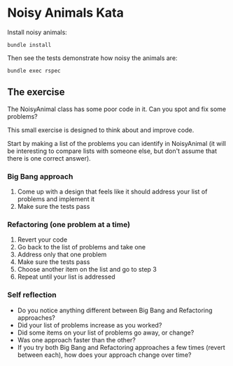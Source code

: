 # Noisy Animals Kata

Install noisy animals:

```
bundle install
```

Then see the tests demonstrate how noisy the animals are:

```
bundle exec rspec
```

## The exercise
The NoisyAnimal class has some poor code in it. Can you spot and fix some problems?

This small exercise is designed to think about and improve code.

Start by making a list of the problems you can identify in NoisyAnimal (it will be interesting to compare lists with someone else, but don't assume that there is one correct answer).

### Big Bang approach
1. Come up with a design that feels like it should address your list of problems and implement it
1. Make sure the tests pass

### Refactoring (one problem at a time)
1. Revert your code
2. Go back to the list of problems and take one
3. Address only that one problem
4. Make sure the tests pass
5. Choose another item on the list and go to step 3
6. Repeat until your list is addressed

### Self reflection
- Do you notice anything different between Big Bang and Refactoring approaches?
- Did your list of problems increase as you worked?
- Did some items on your list of problems go away, or change?
- Was one approach faster than the other?
- If you try both Big Bang and Refactoring approaches a few times (revert between each), how does your approach change over time?

